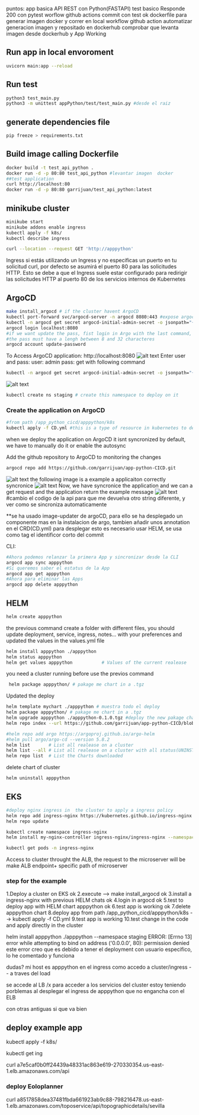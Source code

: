 puntos:
app basica API REST con Python(FASTAPI)
test basico Responde 200 con pytest
worflow github actions commit con test ok
dockerfile para generar imagen docker y correr en local
workflow github action automatizar generacion imagen y repositado en dockerhub
comprobar que levanta imagen desde dockerhub y App Working


## Run app in local envoroment
```sh
uvicorn main:app --reload
```
## Run test
```sh
python3 test_main.py
python3 -m unittest appPython/test/test_main.py #desde el raiz
```
## generate dependencies file
```sh
pip freeze > requirements.txt
```
## Build image calling Dockerfile
```sh
docker build -t test_api_python .
docker run -d -p 80:80 test_api_python #levantar imagen  docker
##test application
curl http://localhost:80
docker run -d -p 80:80 garrijuan/test_api_python:latest
```

## minikube cluster 
```sh
minikube start
minikube addons enable ingress
kubectl apply -f k8s/
kubectl describe ingress

curl --location --request GET 'http://apppython'
```

Ingress
si estás utilizando un Ingress y no especificas un puerto en tu solicitud curl, por defecto se asumirá el puerto 80 para las solicitudes HTTP. Esto se debe a que el Ingress suele estar configurado para redirigir las solicitudes HTTP al puerto 80 de los servicios internos de Kubernetes


## ArgoCD 
```sh
make install_argocd # if the cluster havent ArgoCD
kubectl port-forward svc/argocd-server -n argocd 8080:443 #expose argocd app in localhost port 8080
kubectl -n argocd get secret argocd-initial-admin-secret -o jsonpath="{.data.password}" | base64 -d; echo #Return the pass
argocd login localhost:8080
#if we want update the pass, fist login in Argo with the last command, afterwards update the pass with the following command.
#the pass must have a lengh between 8 and 32 characteres
argocd account update-password
```
To Access ArgoCD application:
http://localhost:8080
![alt text](/documentation/argoLogin.png "ArgoCD-login")
Enter user and pass:
user: admin
pass: get with following command
```sh
kubectl -n argocd get secret argocd-initial-admin-secret -o jsonpath="{.data.password}" | base64 -d; echo
```
![alt text](/documentation/argoCDinterface.png "ArgoCD-interface")
```sh
kubectl create ns staging # create this namespace to deploy on it
```
### Create the application on ArgoCD
```sh
#from path /app_python_cicd/apppython/k8s
kubectl apply -f CD.yml #this is a type of resource in kubernetes to deploy application.
```
when we deploy the application on ArgoCD it isnt syncronized by default, we have to manually do it  or enable the autosync

Add the github repository to ArgoCD to monitoring the changes
```sh
argocd repo add https://github.com/garrijuan/app-python-CICD.git
```
![alt text](/documentation/argocd-repo.png "ArgoCD-repository")
the following image is a example a applicaiton correctly syncronice
![alt text](/documentation/appargocd.png "ArgoCD-app-syncronice")
Now, we have syncronice the application and we can a get request and the application return the example message
![alt text](/documentation/argoCommit1.png "ArgoCD-app-syncroniceV1")
#cambio el codigo de la api para que me devuelva otro string diferente, y ver como se sincroniza automaticamente

**se ha usado image-updater de argoCD, para ello se ha desplegado un componente mas en la instalacion de argo, tambien añadir unos annotation en el CRD(CD.yml)
para desplegar esto es necesario usar HELM, se usa como tag el identificor corto del commit

CLI:
```sh
#Ahora podemos relanzar la primera App y sincronizar desde la CLI
argocd app sync apppython
#Si queremos saber el estatus de la App
argocd app get apppython
#Ahora para eliminar las Apps
argocd app delete apppython
```

## HELM 
```sh 
helm create apppython
```

the previous command create a folder with different files, you should update deployment, service, ingress, notes... with your preferences and updated the values in the values.yml file

```sh
helm install apppython ./apppython 
helm status apppython               
helm get values apppython           # Values of the current realease
```

you need a cluster running before use the previos command

```sh
 helm package apppython/ # pakage me chart in a .tgz
```
Updated the deploy
```sh
helm template mychart ./apppython # muestra todo el deploy
helm package apppython/ # pakage me chart in a .tgz
helm upgrade apppython ./apppython-0.1.0.tgz #deploy the new pakage chart
helm repo index --url https://github.com/garrijuan/app-python-CICD/blob/main/HELM/apppython/charts/ .
```
```sh
#helm repo add argo https://argoproj.github.io/argo-helm
#helm pull argo/argo-cd --version 5.8.2
helm list       # List all realease on a cluster
helm list --all # List all realease on a cluster with all status(UNINSTALLED;DEPLOYED, etc)
helm repo list  # List the Charts downloaded
```

delete chart of cluster
```sh
helm uninstall apppython
```


## EKS
```sh
#deploy nginx ingress in  the cluster to apply a ingress policy
helm repo add ingress-nginx https://kubernetes.github.io/ingress-nginx
helm repo update

kubectl create namespace ingress-nginx
helm install my-nginx-controller ingress-nginx/ingress-nginx --namespace ingress-nginx

kubectl get pods -n ingress-nginx
```
Access to cluster throught the ALB, the request to the microserver will be make ALB endpoint+ specific path of microserver

### step for the example
1.Deploy a cluster on EKS                                           ok
2.execute --> make install_argocd                                   ok
3.install a ingress-nginx with previous HELM chats                  ok
4.login in argocd                                                   ok
5.test to deploy app with HELM chart apppython                      ok
6.test app is working                                               ok
7.delete apppython chart
8.deploy app from path /app_python_cicd/apppython/k8s
    --> kubectl apply -f CD.yml 
9.test app is working
10.test change in the code and apply directly in the cluster



helm install apppython ./apppython --namespace staging
ERROR:    [Errno 13] error while attempting to bind on address ('0.0.0.0', 80): permission denied
este error creo que es debido a tener el deployment con usuario especifico, lo he comentado y funciona

dudas?
mi host es apppython en el ingress
como accedo a cluster/ingress           -- a traves del load



se accede al LB /x para acceder a los servicios del cluster
estoy teniendo porblemas al desplegar el ingress de apppython que no engancha con el ELB

con otras antiguas si que va bien



## deploy example app
kubectl apply -f k8s/

kubectl get ing

curl a7e5caf0b0ff24439a48331ac863e619-270330354.us-east-1.elb.amazonaws.com/api


### deploy Eoloplanner

curl a8517858dea37481fbda661923ab9c88-798216478.us-east-1.elb.amazonaws.com/toposervice/api/topographicdetails/sevilla
